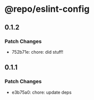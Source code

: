 # @repo/eslint-config

## 0.1.2

### Patch Changes

- 752b71e: chore: did stuff!

## 0.1.1

### Patch Changes

- e3b75a0: chore: update deps
